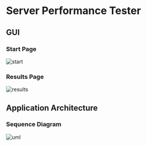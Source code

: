 # Server Performance Tester

## GUI

### Start Page

![start](https://github.com/natalymr/spbau_java_hw/blob/sem2-AM/pictures/start.png?raw=true)

### Results Page

![results](https://github.com/natalymr/spbau_java_hw/blob/sem2-AM/pictures/results.png?raw=true)

## Application Architecture

### Sequence Diagram

![uml](https://github.com/natalymr/spbau_java_hw/blob/sem2-AM/pictures/uml.png?raw=true)
